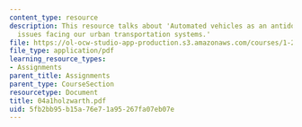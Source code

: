 ```yaml
---
content_type: resource
description: This resource talks about 'Automated vehicles as an antidote for critical
  issues facing our urban transportation systems.'
file: https://ol-ocw-studio-app-production.s3.amazonaws.com/courses/1-221j-transportation-systems-fall-2004/5fb2bb95b15a76e71a95267fa07eb07e_04a1holzwarth.pdf
file_type: application/pdf
learning_resource_types:
- Assignments
parent_title: Assignments
parent_type: CourseSection
resourcetype: Document
title: 04a1holzwarth.pdf
uid: 5fb2bb95-b15a-76e7-1a95-267fa07eb07e
---
```


